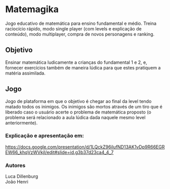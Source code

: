 # Matemagika
Jogo educativo de matemática para ensino fundamental e médio. Treina raciocício rápido, modo single player (com levels e explicação de conteúdo), modo multiplayer, compra de novos personagens e ranking.

## Objetivo
Ensinar matemática ludicamente a crianças do fundamental 1 e 2, e, fornecer exercícios também de maneira lúdica para que estes pratiquem a matéria assimilada.

## Jogo
Jogo de plataforma em que o objetivo é chegar ao final da level tendo matado todos os inimigos. Os inimigos são mortos através de um tiro que é liberado caso o usuário acerte o problema de matemática proposto (o problema será relacionado a aula lúdica dada naquele mesmo level anteriormente).

### Explicação e apresentação em:
https://docs.google.com/presentation/d/1LQckZ96ilufND13AK1vDp9R66EGREW66_khqVzWVkjI/edit#slide=id.g3b37d23ca4_4_7


### Autores
Luca Dillenburg<br/>
João Henri
